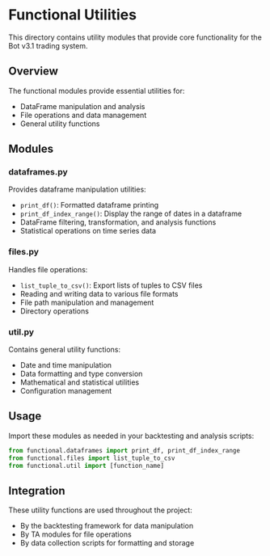 # Functional Utilities

This directory contains utility modules that provide core functionality for the Bot v3.1 trading system.

## Overview

The functional modules provide essential utilities for:

- DataFrame manipulation and analysis
- File operations and data management
- General utility functions

## Modules

### dataframes.py

Provides dataframe manipulation utilities:

- `print_df()`: Formatted dataframe printing
- `print_df_index_range()`: Display the range of dates in a dataframe
- DataFrame filtering, transformation, and analysis functions
- Statistical operations on time series data

### files.py

Handles file operations:

- `list_tuple_to_csv()`: Export lists of tuples to CSV files
- Reading and writing data to various file formats
- File path manipulation and management
- Directory operations

### util.py

Contains general utility functions:

- Date and time manipulation
- Data formatting and type conversion
- Mathematical and statistical utilities
- Configuration management

## Usage

Import these modules as needed in your backtesting and analysis scripts:

```python
from functional.dataframes import print_df, print_df_index_range
from functional.files import list_tuple_to_csv
from functional.util import [function_name]
```

## Integration

These utility functions are used throughout the project:

- By the backtesting framework for data manipulation
- By TA modules for file operations
- By data collection scripts for formatting and storage